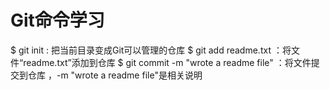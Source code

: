 # Git命令学习
$ git init : 把当前目录变成Git可以管理的仓库
$ git add readme.txt ：将文件“readme.txt”添加到仓库
$ git commit -m "wrote a readme file" ：将文件提交到仓库 ，-m "wrote a readme file"是相关说明

